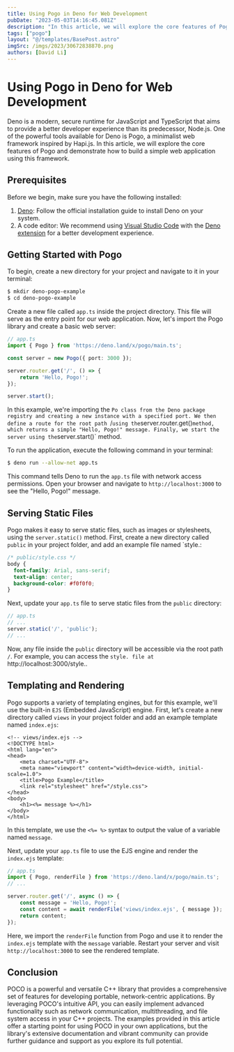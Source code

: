 ```yaml
---
title: Using Pogo in Deno for Web Development
pubDate: "2023-05-03T14:16:45.081Z"
description: "In this article, we will explore the core features of Pogo and demonstrate how to build a simple web application using this framework."
tags: ["pogo"]
layout: "@/templates/BasePost.astro"
imgSrc: /imgs/2023/30672838870.png
authors: [David Li]
---
```

# Using Pogo in Deno for Web Development

Deno is a modern, secure runtime for JavaScript and TypeScript that aims to provide a better developer experience than its predecessor, Node.js. One of the powerful tools available for Deno is Pogo, a minimalist web framework inspired by Hapi.js. In this article, we will explore the core features of Pogo and demonstrate how to build a simple web application using this framework.

## Prerequisites

Before we begin, make sure you have the following installed:

1. [Deno](https://deno.land/#installation): Follow the official installation guide to install Deno on your system.
2. A code editor: We recommend using [Visual Studio Code](https://code.visualstudio.com/) with the [Deno extension](https://marketplace.visualstudio.com/items?itemName=denoland.vscode-deno) for a better development experience.

## Getting Started with Pogo

To begin, create a new directory for your project and navigate to it in your terminal:

```bash
$ mkdir deno-pogo-example
$ cd deno-pogo-example
```

Create a new file called `app.ts` inside the project directory. This file will serve as the entry point for our web application. Now, let's import the Pogo library and create a basic web server:

```typescript
// app.ts
import { Pogo } from 'https://deno.land/x/pogo/main.ts';

const server = new Pogo({ port: 3000 });

server.router.get('/', () => {
    return 'Hello, Pogo!';
});

server.start();
```

In this example, we're importing the `Po class from the Deno package registry and creating a new instance with a specified port. We then define a route for the root path `/` using the `server.router.get()` method, which returns a simple "Hello, Pogo!" message. Finally, we start the server using the `server.start()` method.

To run the application, execute the following command in your terminal:

```bash
$ deno run --allow-net app.ts
```

This command tells Deno to run the `app.ts` file with network access permissions. Open your browser and navigate to `http://localhost:3000` to see the "Hello, Pogo!" message.

## Serving Static Files

Pogo makes it easy to serve static files, such as images or stylesheets, using the `server.static()` method. First, create a new directory called `public` in your project folder, and add an example file named `style.:

```css
/* public/style.css */
body {
  font-family: Arial, sans-serif;
  text-align: center;
  background-color: #f0f0f0;
}
```

Next, update your `app.ts` file to serve static files from the `public` directory:

```typescript
// app.ts
// ...
server.static('/', 'public');
// ...
```

Now, any file inside the `public` directory will be accessible via the root path `/`. For example, you can access the `style. file at `http://localhost:3000/style..

## Templating and Rendering

Pogo supports a variety of templating engines, but for this example, we'll use the built-in `EJS` (Embedded JavaScript) engine. First, let's create a new directory called `views` in your project folder and add an example template named `index.ejs`:

```ejs
<!-- views/index.ejs -->
<!DOCTYPE html>
<html lang="en">
<head>
    <meta charset="UTF-8">
    <meta name="viewport" content="width=device-width, initial-scale=1.0">
    <title>Pogo Example</title>
    <link rel="stylesheet" href="/style.css">
</head>
<body>
    <h1><%= message %></h1>
</body>
</html>
```

In this template, we use the `<%= %>` syntax to output the value of a variable named `message`.

Next, update your `app.ts` file to use the EJS engine and render the `index.ejs` template:

```typescript
// app.ts
import { Pogo, renderFile } from 'https://deno.land/x/pogo/main.ts';
// ...

server.router.get('/', async () => {
    const message = 'Hello, Pogo!';
    const content = await renderFile('views/index.ejs', { message });
    return content;
});
```

Here, we import the `renderFile` function from Pogo and use it to render the `index.ejs` template with the `message` variable. Restart your server and visit `http://localhost:3000` to see the rendered template.

## Conclusion

POCO is a powerful and versatile C++ library that provides a comprehensive set of features for developing portable, network-centric applications. By leveraging POCO's intuitive API, you can easily implement advanced functionality such as network communication, multithreading, and file system access in your C++ projects. The examples provided in this article offer a starting point for using POCO in your own applications, but the library's extensive documentation and vibrant community can provide further guidance and support as you explore its full potential.